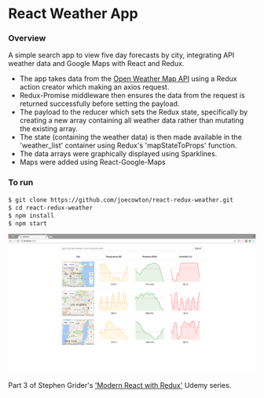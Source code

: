 # React Weather App

### Overview

A simple search app to view five day forecasts by city, integrating API weather data and Google Maps with React and Redux.

- The app takes data from the [Open Weather Map API](https://openweathermap.org/) using a Redux action creator which making an axios request.
- Redux-Promise middleware then ensures the data from the request is returned successfully before setting the payload.
- The payload to the reducer which sets the Redux state, specifically by creating a new array containing all weather data rather than mutating the existing array.
- The state (containing the weather data) is then made available in the 'weather_list' container using Redux's 'mapStateToProps' function.
- The data arrays were graphically displayed using Sparklines.
- Maps were added using React-Google-Maps

### To run
```
$ git clone https://github.com/joecowton/react-redux-weather.git
$ cd react-redux-weather
$ npm install
$ npm start

```


![App](/images/1.png)

Part 3 of Stephen Grider's ['Modern React with Redux'](https://www.udemy.com/react-redux/) Udemy series.
